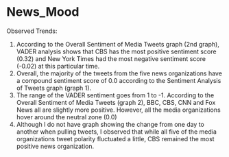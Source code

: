 # News_Mood

Observed Trends:
1.	According to the Overall Sentiment of Media Tweets graph (2nd graph), VADER analysis shows that CBS has the most positive sentiment score (0.32)  and New York Times had the most negative sentiment score (-0.02) at this particular time. 
2.	Overall, the majority of the tweets from the five news organizations have a compound sentiment score of 0.0 according to the Sentiment Analysis of Tweets graph (graph 1).
3.	The range of the VADER sentiment goes from 1 to -1. According to the Overall Sentiment of Media Tweets (graph 2), BBC, CBS, CNN and Fox News all are slightly more positive. However, all the media organizations hover around the neutral zone (0.0)
4.	Although I do not have graph showing the change from one day to another when pulling tweets, I observed that while all five of the media organizations tweet polarity fluctuated a little, CBS remained the most positive news organization.
